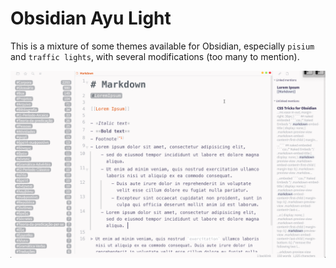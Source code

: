 # Obsidian Ayu Light

This is a mixture of some themes available for Obsidian, especially `pisium` and `traffic lights`, with several modifications (too many to mention). 

![](ayu2.png)
